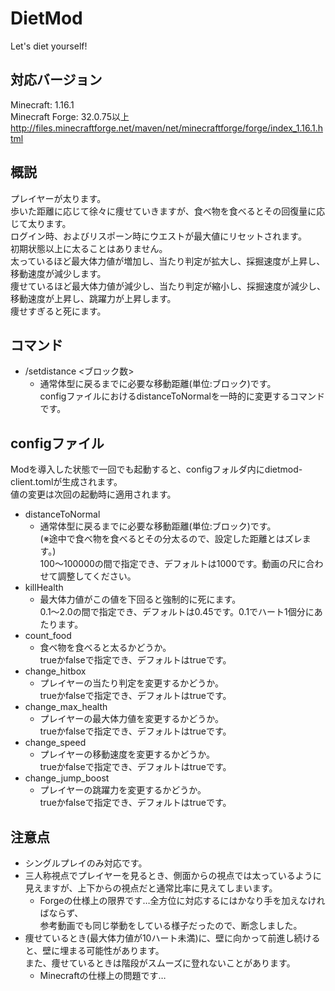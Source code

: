 # DietMod
Let's diet yourself!

## 対応バージョン
Minecraft: 1.16.1<br>
Minecraft Forge: 32.0.75以上<br>
http://files.minecraftforge.net/maven/net/minecraftforge/forge/index_1.16.1.html

## 概説
プレイヤーが太ります。<br>
歩いた距離に応じて徐々に痩せていきますが、食べ物を食べるとその回復量に応じて太ります。<br>
ログイン時、およびリスポーン時にウエストが最大値にリセットされます。<br>
初期状態以上に太ることはありません。<br>
太っているほど最大体力値が増加し、当たり判定が拡大し、採掘速度が上昇し、移動速度が減少します。<br>
痩せているほど最大体力値が減少し、当たり判定が縮小し、採掘速度が減少し、移動速度が上昇し、跳躍力が上昇します。<br>
痩せすぎると死にます。

## コマンド
- /setdistance <ブロック数>
  - 通常体型に戻るまでに必要な移動距離(単位:ブロック)です。<br>
    configファイルにおけるdistanceToNormalを一時的に変更するコマンドです。

## configファイル
Modを導入した状態で一回でも起動すると、configフォルダ内にdietmod-client.tomlが生成されます。<br>
値の変更は次回の起動時に適用されます。
- distanceToNormal
  - 通常体型に戻るまでに必要な移動距離(単位:ブロック)です。<br>
    (※途中で食べ物を食べるとその分太るので、設定した距離とはズレます。)<br>
    100～100000の間で指定でき、デフォルトは1000です。動画の尺に合わせて調整してください。
- killHealth
  - 最大体力値がこの値を下回ると強制的に死にます。<br>
    0.1〜2.0の間で指定でき、デフォルトは0.45です。0.1でハート1個分にあたります。
- count_food
  - 食べ物を食べると太るかどうか。<br>
    trueかfalseで指定でき、デフォルトはtrueです。
- change_hitbox
  - プレイヤーの当たり判定を変更するかどうか。<br>
    trueかfalseで指定でき、デフォルトはtrueです。
- change_max_health
  - プレイヤーの最大体力値を変更するかどうか。<br>
    trueかfalseで指定でき、デフォルトはtrueです。
- change_speed
  - プレイヤーの移動速度を変更するかどうか。<br>
    trueかfalseで指定でき、デフォルトはtrueです。
- change_jump_boost
  - プレイヤーの跳躍力を変更するかどうか。<br>
    trueかfalseで指定でき、デフォルトはtrueです。

## 注意点
- シングルプレイのみ対応です。
- 三人称視点でプレイヤーを見るとき、側面からの視点では太っているように見えますが、上下からの視点だと通常比率に見えてしまいます。
  - Forgeの仕様上の限界です…全方位に対応するにはかなり手を加えなければならず、<br>
    参考動画でも同じ挙動をしている様子だったので、断念しました。
- 痩せているとき(最大体力値が10ハート未満)に、壁に向かって前進し続けると、壁に埋まる可能性があります。<br>
  また、痩せているときは階段がスムーズに登れないことがあります。
  - Minecraftの仕様上の問題です…
